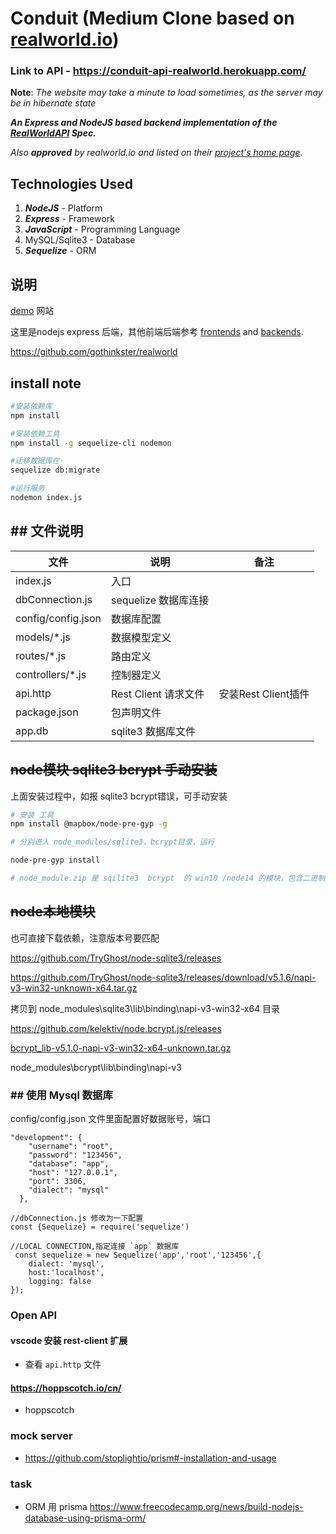 # Conduit (Medium Clone based on [realworld.io](https://github.com/gothinkster/realworld))

### Link to API - https://conduit-api-realworld.herokuapp.com/

**Note**: _The website may take a minute to load sometimes, as the server may be in hibernate state_

**_An Express and NodeJS based backend implementation of the [RealWorldAPI](https://github.com/gothinkster/realworld/tree/master/api) Spec._**

_Also **approved** by realworld.io and listed on their [project&#39;s home page](https://codebase.show/projects/realworld?category=backend&language=javascript)_.

## Technologies Used

1. **_NodeJS_** - Platform
2. **_Express_** - Framework
3. **_JavaScript_** - Programming Language
4. MySQL/Sqlite3 - Database
5. **_Sequelize_** - ORM

## 说明

[demo](https://demo.realworld.io/#/) 网站

这里是nodejs express 后端，其他前端后端参考  [frontends](https://codebase.show/projects/realworld?category=frontend) and [backends](https://codebase.show/projects/realworld?category=backend).

https://github.com/gothinkster/realworld

## install note

```sh
#安装依赖库
npm install

#安装依赖工具
npm install -g sequelize-cli nodemon

#迁移数据库在·
sequelize db:migrate

#运行服务
nodemon index.js
```

## ## 文件说明

| 文件               | 说明                  | 备注                |
| ------------------ | --------------------- | ------------------- |
| index.js           | 入口                  |                     |
| dbConnection.js    | sequelize 数据库连接 |                     |
| config/config.json | 数据库配置            |                     |
| models/*.js        | 数据模型定义          |                     |
| routes/*.js        | 路由定义              |                     |
| controllers/*.js   | 控制器定义            |                     |
| api.http           | Rest Client 请求文件  | 安装Rest Client插件 |
| package.json       | 包声明文件            |                     |
| app.db             | sqlite3 数据库文件    |                     |

## ~~node模块 sqlite3  bcrypt 手动安装~~

上面安装过程中，如报 sqlite3  bcrypt错误，可手动安装

```sh
# 安装 工具
npm install @mapbox/node-pre-gyp -g

# 分别进入 node_modules/sqlite3，bcrypt目录，运行

node-pre-gyp install

# node_module.zip 是 sqilite3  bcrypt  的 win10 /node14 的模块，包含二进制文件
```

## ~~node本地模块~~

也可直接下载依赖，注意版本号要匹配

https://github.com/TryGhost/node-sqlite3/releases

https://github.com/TryGhost/node-sqlite3/releases/download/v5.1.6/napi-v3-win32-unknown-x64.tar.gz

拷贝到 node_modules\sqlite3\lib\binding\napi-v3-win32-x64 目录

https://github.com/kelektiv/node.bcrypt.js/releases

[bcrypt_lib-v5.1.0-napi-v3-win32-x64-unknown.tar.gz](https://github.com/kelektiv/node.bcrypt.js/releases/download/v5.1.0/bcrypt_lib-v5.1.0-napi-v3-win32-x64-unknown.tar.gz)

node_modules\bcrypt\lib\binding\napi-v3

### ## 使用 Mysql 数据库

 config/config.json 文件里面配置好数据账号，端口

```
"development": {
    "username": "root",
    "password": "123456",
    "database": "app",
    "host": "127.0.0.1",
    "port": 3306,
    "dialect": "mysql"
  },
```

```
//dbConnection.js 修改为一下配置
const {Sequelize} = require('sequelize')

//LOCAL CONNECTION,指定连接 `app` 数据库
 const sequelize = new Sequelize('app','root','123456',{
    dialect: 'mysql',
    host:'localhost',
    logging: false
}); 

```

### Open API

#### vscode 安装 rest-client 扩展

- 查看 `api.http` 文件

#### https://hoppscotch.io/cn/

- hoppscotch

### mock server

- https://github.com/stoplightio/prism#-installation-and-usage

### task

- ORM 用 prisma https://www.freecodecamp.org/news/build-nodejs-database-using-prisma-orm/
